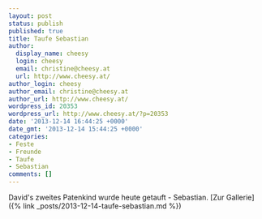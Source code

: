```yaml
---
layout: post
status: publish
published: true
title: Taufe Sebastian
author:
  display_name: cheesy
  login: cheesy
  email: christine@cheesy.at
  url: http://www.cheesy.at/
author_login: cheesy
author_email: christine@cheesy.at
author_url: http://www.cheesy.at/
wordpress_id: 20353
wordpress_url: http://www.cheesy.at/?p=20353
date: '2013-12-14 16:44:25 +0000'
date_gmt: '2013-12-14 15:44:25 +0000'
categories:
- Feste
- Freunde
- Taufe
- Sebastian
comments: []
---
```

David's zweites Patenkind wurde heute getauft - Sebastian.
[Zur Gallerie]({% link _posts/2013-12-14-taufe-sebastian.md %})
